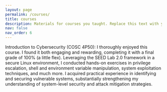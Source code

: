 ```yaml
---
layout: page
permalink: /courses/
title: courses
description: Materials for courses you taught. Replace this text with your description.
nav: false
nav_order: 6
---
```


Introduction to Cybersecurity (COSC 4P50):
I thoroughly enjoyed this course. I found it both engaging and rewarding, completing it with a final grade of 100% (a little flex). Leveraging the SEED Lab 2.0 framework in a secure Linux environment, I conducted hands-on exercises in privilege escalation, shell and environment variable manipulation, system exploitation techniques, and much more. I acquired practical experience in identifying and securing vulnerable systems, substantially strengthening my understanding of system-level security and attack mitigation strategies.
